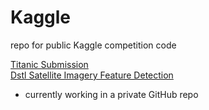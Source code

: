 # Kaggle
repo for public Kaggle competition code

[Titanic Submission](01_Titanic)  
[Dstl Satellite Imagery Feature Detection](https://www.kaggle.com/c/dstl-satellite-imagery-feature-detection)
* currently working in a private GitHub repo
